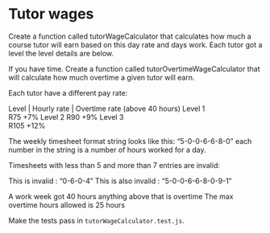 # Tutor wages

Create a function called tutorWageCalculator that calculates how much a course tutor will earn based on this day rate and days work. Each tutor got a level the level details are below.

If you have time. Create a function called tutorOvertimeWageCalculator that will calculate how much overtime a given tutor will earn.

Each tutor have a different pay rate:


Level | Hourly rate | Overtime rate (above 40 hours)
Level 1  
R75
+7%
Level 2
R90
+9%
Level 3  
R105
+12%

 
The weekly timesheet format string looks like this:  “5-0-0-6-6-8-0” each number in the string is a number of hours worked for a day.

Timesheets with less than 5 and more than 7 entries are invalid:

This is invalid : “0-6-0-4”
This is also invalid : “5-0-0-6-6-8-0-9-1”

A work week got 40 hours anything above that is overtime
The max overtime hours allowed is 25 hours

Make the tests pass in `tutorWageCalculator.test.js`.
